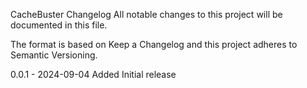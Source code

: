 CacheBuster Changelog
All notable changes to this project will be documented in this file.

The format is based on Keep a Changelog and this project adheres to Semantic Versioning.

0.0.1 - 2024-09-04
Added
Initial release